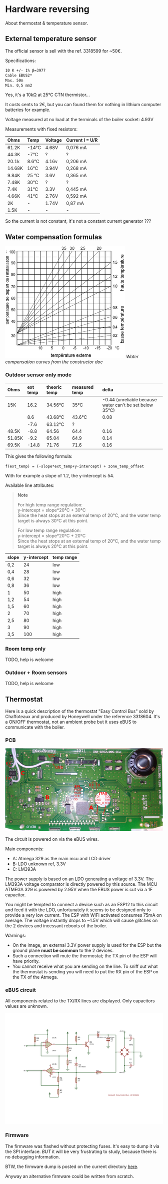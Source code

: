 # Hardware reversing

About thermostat & temperature sensor.

## External temperature sensor

The official sensor is sell with the ref. 3318599 for ~50€.

Specifications:

    10 K +/- 1% β=3977
    Cable EBUS2*
    Max. 50m
    Min. 0,5 mm2

Yes, it's a 10kΩ at 25°C CTN thermistor...

It costs cents to 2€, but you can found them for nothing in lithium computer batteries for example.


Voltage measured at no load at the terminals of the boiler socket: 4.93V

Measurements with fixed resistors:

 Ohms  | Temp   | Voltage   | Current I = U/R
| :--- | :---   | :---      | :---
61.2K  | -14°C  | 4.68V     | 0,076 mA
44.3K  | -7°C   | ?         | ?
20.1k  | 8.6°C  | 4.16v     | 0,206 mA
14.68K | 16°C   | 3.94V     | 0,268 mA
9.84K  | 25 °C  | 3.6V      | 0,365 mA
7.48K  | 30°C   | ?         | ?
7.4K   | 31°C   | 3.3V      | 0,445 mA
4.66K  | 41°C   | 2.76V     | 0,592 mA
2K     | -      | 1.74V     | 0,87  mA
1.5K   | -      | -         | -

So the current is not constant, it's not a constant current generator ???

## Water compensation formulas

![](./water_compensation.png)
*Water compensation curves from the constructor doc*

### Outdoor sensor only mode

Ohms | ext temp | theoric temp | measured temp | delta
:--- | :--- | :--- | :--- | :---
| 15K | 16.2 |    34.56°C |     35°C |        -0.44 (unreliable because water can't be set below 35°C)
|       | 8.6 |    43.68°C |     43.6°C |      0.08
|        | -7.6 |    63.12°C |     ? |
|48.5K |  -8.8 |    64.56 |       64.4 |        0.16
|51.85K |  -9.2 |    65.04 |       64.9 |        0.14
|69.5K |  -14.8 |   71.76 |       71.6 |        0.16

This gives the following formula:

`f(ext_temp) = (-slope*ext_temp+y-intercept) + zone_temp_offset`

With for example a slope of 1.2, the y-intercept is 54.

Available line attributes:

> **Note**
>
> For high temp range regulation:<br>
> y-intercept = slope*20°C + 30°C<br>
> Since the heat stops at an external temp of 20°C, and the water temp target is always 30°C at this point.
>
> For low temp range regulation:<br>
> y-intercept = slope*20°C + 20°C<br>
> Since the heat stops at an external temp of 20°C, and the water temp target is always 20°C at this point.

slope | y-intercept | temp range
:--- | :--- | :---
0,2 | 24    | low
0,4 | 28    | low
0,6 | 32    | low
0,8 | 36    | low
1   | 50    | high
1,2 | 54    | high
1,5 | 60    | high
2   | 70    | high
2,5 | 80    | high
3   | 90    | high
3,5 | 100   | high

### Room temp only

TODO, help is welcome

### Outdoor + Room sensors

TODO, help is welcome


## Thermostat

Here is a quick description of the thermostat "Easy Control Bus" sold by Chaffoteaux and
produced by Honeywell under the reference 3318604.
It's a ON/OFF thermostat, not an ambient probe but it uses eBUS to communicate with the boiler.

### PCB

![](Honeywell_small.webp)

The circuit is powered on via the eBUS wires.

Main components:

- A: Atmega 329 as the main mcu and LCD driver
- B: LDO unknown ref, 3.3V
- C: LM393A

The power supply is based on an LDO generating a voltage of 3.3V.
The LM393A voltage comparator is directly powered by this source.
The MCU ATMEGA 329 is powered by 2.95V when the EBUS power is cut via a 1F capacitor.

You might be tempted to connect a device such as an ESP12 to this circuit and feed it
with the LDO, unfortunately it seems to be designed only to provide a very low current.
The ESP with WiFi activated consumes 75mA on average.
The voltage instantly drops to ~1.5V which will cause glitches on the 2 devices
and incessant reboots of the boiler.

Warnings:

- On the image, an external 3.3V power supply is used for the ESP but the ground plane
**must be common** to the 2 devices.
- Such a connection will mute the thermostat; the TX pin of the ESP will have priority.
- You cannot receive what you are sending on the line. To sniff out what the thermostat
is sending you will need to put the RX pin of the ESP on the TX of the Atmega.

### eBUS circuit

All components related to the TX/RX lines are displayed.
Only capacitors values are unknown.

![](Honeywell_reversing_Easy_Control_Bus.svg)


### Firmware

The firmware was flashed without protecting fuses. It's easy to dump it via the SPI interface.
*BUT* it will be very frustrating to study, because there is no debugging information.

BTW, the firmware dump is posted on the current directory [here](./flash+eeprom.bin.tar.gz).

Anyway an alternative firmware could be written from scratch.
